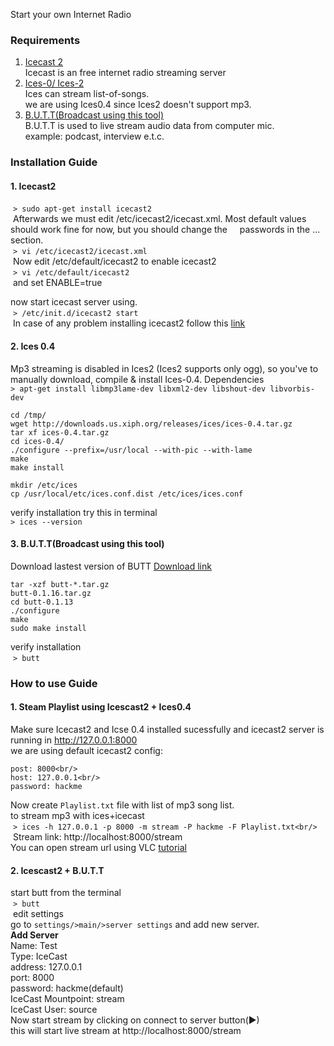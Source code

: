 Start your own Internet Radio
### Requirements
  1. [Icecast 2](http://icecast.org/)<br />
    Icecast is an free internet radio streaming server <br />
  2. [Ices-0/ Ices-2](http://icecast.org/ices/)<br />
    Ices can stream list-of-songs.<br />
    we are using Ices0.4 since Ices2 doesn't support mp3.<br/>
  3. [B.U.T.T(Broadcast using this tool)](https://danielnoethen.de/)<br />
    B.U.T.T is used to live stream audio data from computer mic.<br />
    example: podcast, interview e.t.c.<br />
  
### Installation Guide
#### 1. Icecast2 
  ``> sudo apt-get install icecast2`` <br/>
  Afterwards we must edit /etc/icecast2/icecast.xml. Most default values should work fine for now, but you should change the     passwords in the <authentication>...</authentication> section.<br />
  ``> vi /etc/icecast2/icecast.xml`` <br/>
  Now edit /etc/default/icecast2 to enable icecast2<br />
  ``> vi /etc/default/icecast2`` <br/>
  and set ENABLE=true<br />
  
  now start icecast server using.<br />
  ``> /etc/init.d/icecast2 start`` <br/>
  In case of any problem installing icecast2 follow this [link](https://www.howtoforge.com/linux_webradio_with_icecast2_ices2)<br />
#### 2. Ices 0.4
 Mp3 streaming is disabled in Ices2 (Ices2 supports only ogg), so you've to manually download, compile & install Ices-0.4.
 Dependencies<br />
 ``> apt-get install libmp3lame-dev libxml2-dev libshout-dev libvorbis-dev`` <br/> 
 
    cd /tmp/
    wget http://downloads.us.xiph.org/releases/ices/ices-0.4.tar.gz
    tar xf ices-0.4.tar.gz
    cd ices-0.4/
    ./configure --prefix=/usr/local --with-pic --with-lame
    make
    make install

    mkdir /etc/ices
    cp /usr/local/etc/ices.conf.dist /etc/ices/ices.conf
verify installation try this in terminal<br />
``> ices --version`` <br/> 

#### 3. B.U.T.T(Broadcast using this tool)
 Download lastest version of BUTT [Download link](https://sourceforge.net/projects/butt/files/butt/)<br />
 
    tar -xzf butt-*.tar.gz
    butt-0.1.16.tar.gz
    cd butt-0.1.13
    ./configure
    make
    sudo make install
  verify installation <br />
  ``> butt`` <br/>
### How to use Guide <br />
#### 1. Steam Playlist using Icescast2 + Ices0.4
  Make sure Icecast2 and Icse 0.4 installed sucessfully and icecast2 server is running in http://127.0.0.1:8000<br />
  we are using default icecast2 config:<br />
  ```mountpoint: stream<br/>
  post: 8000<br/>
  host: 127.0.0.1<br/>
  password: hackme
  ```
  Now create ``Playlist.txt`` file with list of mp3 song list.<br/>
  to stream mp3 with ices+icecast<br/>
  ``> ices -h 127.0.0.1 -p 8000 -m stream -P hackme -F Playlist.txt<br/>``
  Stream link: http://localhost:8000/stream <br/>
  You can open stream url using VLC [tutorial](https://www.wikihow.com/Use-VLC-Media-Player-to-Listen-to-Internet-Radio)<br/>
#### 2. Icescast2 + B.U.T.T
  start butt from the terminal<br/>
  ``> butt `` <br/>
  edit settings<br/>
  go to ``settings/>main/>server settings`` and add new server.<br/>
  **Add Server** <br/>
    Name: Test<br/>
    Type: IceCast<br/>
    address: 127.0.0.1<br/>
    port: 8000<br/>
    password: hackme(default)<br/>
    IceCast Mountpoint: stream<br/>
    IceCast User: source<br/>
   Now start stream by clicking on connect to server button(►)<br/>
   this will start live stream at http://localhost:8000/stream
